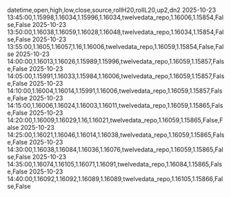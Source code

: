 datetime,open,high,low,close,source,rollH20,rollL20,up2,dn2
2025-10-23 13:45:00,1.15998,1.16034,1.15996,1.16034,twelvedata_repo,1.16006,1.15854,False,False
2025-10-23 13:50:00,1.16038,1.16059,1.16028,1.16048,twelvedata_repo,1.16034,1.15854,False,False
2025-10-23 13:55:00,1.1605,1.16057,1.16,1.16006,twelvedata_repo,1.16059,1.15854,False,False
2025-10-23 14:00:00,1.16013,1.16026,1.15989,1.15996,twelvedata_repo,1.16059,1.15857,False,False
2025-10-23 14:05:00,1.15991,1.16033,1.15984,1.16006,twelvedata_repo,1.16059,1.15857,False,False
2025-10-23 14:10:00,1.16004,1.16014,1.15991,1.16006,twelvedata_repo,1.16059,1.15857,False,False
2025-10-23 14:15:00,1.16006,1.16024,1.16003,1.16011,twelvedata_repo,1.16059,1.15865,False,False
2025-10-23 14:20:00,1.16009,1.16029,1.16,1.16021,twelvedata_repo,1.16059,1.15865,False,False
2025-10-23 14:25:00,1.16021,1.16046,1.16014,1.16038,twelvedata_repo,1.16059,1.15865,False,False
2025-10-23 14:30:00,1.16038,1.16084,1.16036,1.16076,twelvedata_repo,1.16059,1.15865,False,False
2025-10-23 14:35:00,1.16074,1.16105,1.16071,1.16091,twelvedata_repo,1.16084,1.15865,False,False
2025-10-23 14:40:00,1.16092,1.16092,1.16089,1.16089,twelvedata_repo,1.16105,1.15866,False,False

